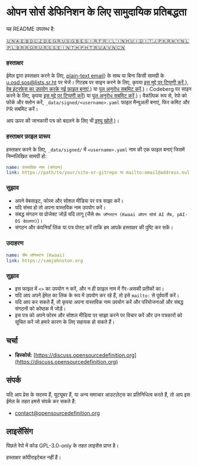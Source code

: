 # ओपन सोर्स डेफिनिशन के लिए सामुदायिक प्रतिबद्धता

यह README उपलब्ध है:
<!-- TRANSLATIONS_START -->
[🇺🇳](README.md)[🇦🇪](README-ar-AE.md)[🇧🇩](README-bn-BD.md)[🇨🇿](README-cs-CZ.md)[🇩🇪](README-de-DE.md)[🇬🇷](README-el-GR.md)[🇺🇸](README-en-US.md)[🇬🇧](README-en-GB.md)[🇪🇸](README-es-ES.md)[🇮🇷](README-fa-IR.md)[🇫🇷](README-fr-FR.md)[🇮🇱](README-he-IL.md)[🇮🇳](README-hi-IN.md)[🇭🇺](README-hu-HU.md)[🇮🇩](README-id-ID.md)[🇮🇹](README-it-IT.md)[🇯🇵](README-ja-JP.md)[🇰🇷](README-ko-KR.md)[🇲🇾](README-ms-MY.md)[🇳🇱](README-nl-NL.md)[🇵🇱](README-pl-PL.md)[🇧🇷](README-pt-BR.md)[🇷🇴](README-ro-RO.md)[🇷🇺](README-ru-RU.md)[🇷🇸](README-sr-RS.md)[🇸🇪](README-sv-SE.md)[🇮🇳](README-ta-IN.md)[🇹🇭](README-th-TH.md)[🇵🇭](README-tl-PH.md)[🇹🇷](README-tr-TR.md)[🇺🇦](README-uk-UA.md)[🇻🇳](README-vi-VN.md)[🇨🇳](README-zh-CN.md)
<!-- TRANSLATIONS_END -->

### हस्ताक्षर

ईमेल द्वारा हस्ताक्षर करने के लिए, [plain-text email](https://useplaintext.email/)) के साथ या बिना किसी सामग्री के [u.osd.sos@lists.sr.ht](mailto:u.osd.sos@lists.sr.ht) पर भेजें।
गिटहब पर साइन करने के लिए, कृपया [इस मुद्दे पर टिप्पणी करें](https://github.com/OpenSourceDefinition/sos/issues/1),), [वेब इंटरफेस का उपयोग करके नई फ़ाइल बनाएं](https://github.com/OpenSourceDefinition/sos/new/main/_data/signed),) या [पुल अनुरोध सबमिट करें](https://github.com/OpenSourceDefinition/sos/pulls).)।
Codeberg पर साइन करने के लिए, कृपया [इस मुद्दे पर टिप्पणी करें](https://codeberg.org/osd/sos/issues/1)) या [पुल अनुरोध सबमिट करें](https://codeberg.org/osd/sos/pulls).)।
वैकल्पिक रूप से, रेपो को फोर्क और क्लोन करें, `_data/signed/<username>.yaml` फाइल मैन्युअली बनाएं, फिर कमिट और PR सबमिट करें।

आप ऊपर की जानकारी पत्र को बदलने के लिए भी [इश्यू खोलें](https://codeberg.org/osd/sos/issues).)।

### हस्ताक्षर फ़ाइल प्रारूप

हस्ताक्षर करने के लिए, `_data/signed/` में `<username>.yaml` नाम की एक फाइल बनाएं जिसमें निम्नलिखित सामग्री हो:

```yaml
name: वास्तविक नाम (संगठन)
link: https://path/to/your/site-or-gitrepo या mailto:email@address.nul
```

### सुझाव
- अपने वेबसाइट, फोरम और सोशल मीडिया पर पत्र साझा करें।
- यदि संभव हो तो अपना वास्तविक नाम उपयोग करें।
- संबद्ध संगठन या प्रोजेक्ट जोड़ें यदि लागू (जैसे `सैम जॉनस्टन (Kwaai ओपन सोर्स AI लैब, pAI-OS डेवलपर)`)।
- संगठन और कंपनियाँ लिंक या पत्र पोस्ट करें ताकि हम आपके हस्ताक्षर की पुष्टि कर सकें।

### उदाहरण

```yaml
name: सैम जॉनस्टन (Kwaai)
link: https://samjohnston.org
```

### सुझाव

- इस फाइल में `<>` का उपयोग न करें, और न ही फ़ाइल नाम में गैर-असकी प्रतीकों का।
- यदि आप अपने ईमेल का लिंक के रूप में उपयोग कर रहे हैं, तो इसे `mailto:` से पूर्ववर्ती करें।
- यदि आप कर सकते हैं, तो कृपया अपना वास्तविक नाम उपयोग करें और परियोजनाओं और संबद्ध संगठनों को कोष्ठक में जोड़ें।
- इस पत्र को अपने फोरम और सोशल मीडिया पर साझा करने पर विचार करें और उन पत्रकारों को सूचित करें जो हमारे कारण के लिए सहायक हो सकते हैं।

## चर्चा

- **डिस्कोर्स:** [https://discuss.opensourcedefinition.org](https://discuss.opensourcedefinition.org)

## संपर्क
यदि आप प्रेस के सदस्य हैं, यूट्यूबर हैं, या अन्य समाचार आउटलेट्स का प्रतिनिधित्व करते हैं, तो आप इस ईमेल के तहत हमसे संपर्क कर सकते हैं:
- [contact@opensourcedefinition.org](mailto:contact@opensourcedefinition.org)

## लाइसेंसिंग
पिछले रेपो में कोड GPL-3.0-only के तहत लाइसेंस प्राप्त है।

हस्ताक्षर कॉपीराइटेबल नहीं हैं।